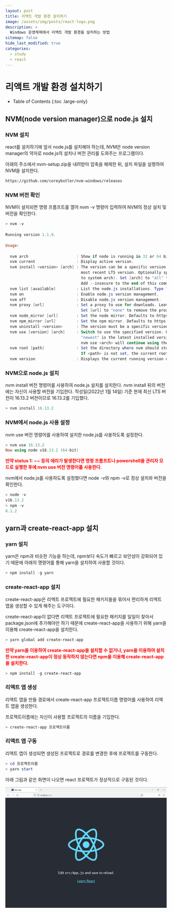 ```yaml
---
layout: post
title: 리액트 개발 환경 설치하기
image: /assets/img/posts/react-logo.png
description: >
  Windows 운영체제에서 리액트 개발 환경을 설치하는 방법
sitemap: false
hide_last_modified: true
categories:
  - study
  - react
---
```


# 리액트 개발 환경 설치하기

- Table of Contents
{:toc .large-only}

## NVM(node version manager)으로 node.js 설치

### NVM 설치

react를 설치하기에 앞서 node.js를 설치해야 하는데, NVM은 node version manager의 약자로 node.js의 설치나 버전 관리를 도와주는 프로그램이다.

아래의 주소에서 nvm-setup.zip을 내려받아 압축을 해제한 뒤, 설치 파일을 실행하여 NVM을 설치한다.

```markdown
https://github.com/coreybutler/nvm-windows/releases
```

### NVM 버전 확인

NVM이 설치되면 명령 프롬프트를 열어 nvm -v 명령어 입력하여 NVM의 정상 설치 및 버전을 확인한다.

```powershell
> nvm -v

Running version 1.1.9.

Usage:

  nvm arch                     : Show if node is running in 32 or 64 bit mode.
  nvm current                  : Display active version.
  nvm install <version> [arch] : The version can be a specific version, "latest" for the latest current version, or "lts" for the
                                 most recent LTS version. Optionally specify whether to install the 32 or 64 bit version (defaults
                                 to system arch). Set [arch] to "all" to install 32 AND 64 bit versions.
                                 Add --insecure to the end of this command to bypass SSL validation of the remote download server.
  nvm list [available]         : List the node.js installations. Type "available" at the end to see what can be installed. Aliased as ls.
  nvm on                       : Enable node.js version management.
  nvm off                      : Disable node.js version management.
  nvm proxy [url]              : Set a proxy to use for downloads. Leave [url] blank to see the current proxy.
                                 Set [url] to "none" to remove the proxy.
  nvm node_mirror [url]        : Set the node mirror. Defaults to https://nodejs.org/dist/. Leave [url] blank to use default url.
  nvm npm_mirror [url]         : Set the npm mirror. Defaults to https://github.com/npm/cli/archive/. Leave [url] blank to default url.
  nvm uninstall <version>      : The version must be a specific version.
  nvm use [version] [arch]     : Switch to use the specified version. Optionally use "latest", "lts", or "newest".
                                 "newest" is the latest installed version. Optionally specify 32/64bit architecture.
                                 nvm use <arch> will continue using the selected version, but switch to 32/64 bit mode.
  nvm root [path]              : Set the directory where nvm should store different versions of node.js.
                                 If <path> is not set, the current root will be displayed.
  nvm version                  : Displays the current running version of nvm for Windows. Aliased as v.

```

### NVM으로 node.js 설치

nvm install 버전 명령어를 사용하여 node.js 설치를 설치한다. nvm install 뒤의 버전에는 자신이 사용할 버전을 기입한다. 작성일(2022년 1월 14일) 기준 현재 최신 LTS 버전이 16.13.2 버전이므로 16.13.2를 기입했다.

```powershell
> nvm install 16.13.2
```

### NVM에서 node.js 사용 설정

nvm use 버전 명령어를 사용하여 설치한 node.js를 사용하도록 설정한다.

```powershell
> nvm use 16.13.2
Now using node v16.13.2 (64-bit)
```

**<span style="color:red">만약 status 1: ~~ 등의 에러가 발생한다면 명령 프롬프트나 powershell을 관리자 모드로 실행한 후에 nvm use 버전 명령어를 사용한다.</span>**

nvm에서 node.js를 사용하도록 설정했다면 node -v와 npm -v로 정상 설치와 버전을 확인한다.

```powershell
> node -v
v16.13.2
> npm -v
8.1.2
```

## yarn과 create-react-app 설치

### yarn 설치

yarn은 npm과 비슷한 기능을 하는데, npm보다 속도가 빠르고 보안성이 강화되어 있기 때문에 아래의 명령어를 통해 yarn을 설치하여 사용할 것이다.

```powershell
> npm install -g yarn
```

### create-react-app 설치

create-react-app은 리액트 프로젝트에 필요한 패키지들을 묶어서 편리하게 리액트 앱을 생성할 수 있게 해주는 도구이다.

create-react-app이 없다면 리액트 프로젝트에 필요한 패키지를 일일이 찾아서 package.json에 추가해야만 하기 때문에 create-react-app을 사용하기 위해 yarn을 이용해 create-react-app을 설치한다.

```powershell
> yarn global add create-react-app
```

**<span style="color:red">만약 yarn을 이용하여 create-react-app을 설치할 수 없거나, yarn을 이용하여 설치한 create-react-app이 정상 동작하지 않는다면 npm을 이용해 create-react-app을 설치한다.</span>**

```powershell
> npm install -g create-react-app
```

### 리액트 앱 생성

리액트 앱을 만들 경로에서 create-react-app 프로젝트이름 명령어를 사용하여 리액트 앱을 생성한다.

프로젝트이름에는 자신이 사용할 프로젝트의 이름을 기입한다.

```powershell
> create-react-app 프로젝트이름
```

### 리액트 앱 구동

리액트 앱이 생성되면 생성된 프로젝트로 경로를 변경한 후에 프로젝트를 구동한다.

```powershell
> cd 프로젝트이름
> yarn start
```

아래 그림과 같은 화면이 나오면 react 프로젝트가 정상적으로 구동된 것이다.

![react-app-start](/assets/img/posts/react-app-start.png)
